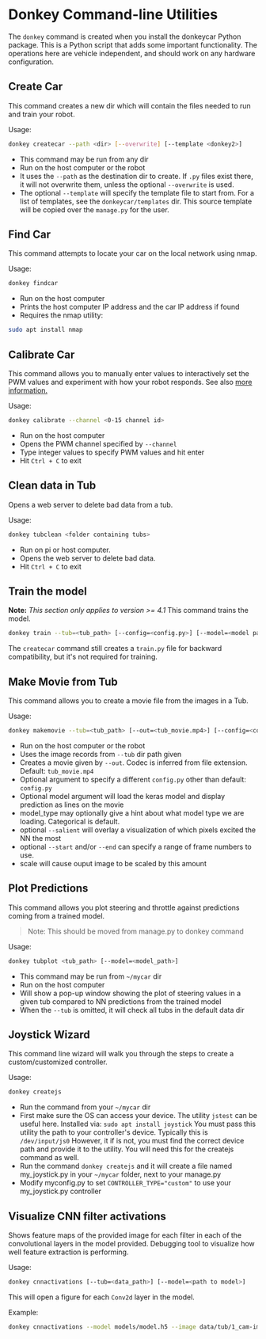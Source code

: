 # Donkey Command-line Utilities

The `donkey` command is created when you install the donkeycar Python package. This is a Python script that adds some important functionality. The operations here are vehicle independent, and should work on any hardware configuration.

## Create Car

This command creates a new dir which will contain the files needed to run and train your robot.

Usage:

```bash
donkey createcar --path <dir> [--overwrite] [--template <donkey2>]
```

* This command may be run from any dir
* Run on the host computer or the robot
* It uses the `--path` as the destination dir to create. If `.py` files exist there, it will not overwrite them, unless the optional `--overwrite` is used.
* The optional `--template` will specify the template file to start from. For a list of templates, see the `donkeycar/templates` dir. This source template will be copied over the `manage.py` for the user.

## Find Car

This command attempts to locate your car on the local network using nmap.

Usage:

```bash
donkey findcar
```

* Run on the host computer
* Prints the host computer IP address and the car IP address if found
* Requires the nmap utility:

```bash
sudo apt install nmap
```

## Calibrate Car

This command allows you to manually enter values to interactively set the PWM values and experiment with how your robot responds.
See also [more information.](/guide/calibrate/)

Usage:

```bash
donkey calibrate --channel <0-15 channel id>
```

* Run on the host computer
* Opens the PWM channel specified by `--channel`
* Type integer values to specify PWM values and hit enter
* Hit `Ctrl + C` to exit

## Clean data in Tub

Opens a web server to delete bad data from a tub.

Usage:

```bash
donkey tubclean <folder containing tubs>
```

* Run on pi or host computer.
* Opens the web server to delete bad data.
* Hit `Ctrl + C` to exit

## Train the model
**Note:** _This section only applies to version >= 4.1_
This command trains the model.
```bash
donkey train --tub=<tub_path> [--config=<config.py>] [--model=<model path>] [--model_type=(linear|categorical|inferred)] 
```
The `createcar` command still creates a `train.py` file for backward 
compatibility, but it's not required for training.


## Make Movie from Tub

This command allows you to create a movie file from the images in a Tub.

Usage:

```bash
donkey makemovie --tub=<tub_path> [--out=<tub_movie.mp4>] [--config=<config.py>] [--model=<model path>] [--model_type=(linear|categorical|rnn|imu|behavior|3d)] [--start=0] [--end=-1] [--scale=2] [--salient]
```

* Run on the host computer or the robot
* Uses the image records from `--tub` dir path given
* Creates a movie given by `--out`. Codec is inferred from file extension. Default: `tub_movie.mp4`
* Optional argument to specify a different `config.py` other than default: `config.py`
* Optional model argument will load the keras model and display prediction as lines on the movie
* model_type may optionally give a hint about what model type we are loading. Categorical is default.
* optional `--salient` will overlay a visualization of which pixels excited the NN the most
* optional `--start` and/or `--end` can specify a range of frame numbers to use.
* scale will cause ouput image to be scaled by this amount


## Plot Predictions

This command allows you plot steering and throttle against predictions coming from a trained model.

> Note: This should be moved from manage.py to donkey command

Usage:

```bash
donkey tubplot <tub_path> [--model=<model_path>]
```

* This command may be run from `~/mycar` dir
* Run on the host computer
* Will show a pop-up window showing the plot of steering values in a given tub compared to NN predictions from the trained model
* When the `--tub` is omitted, it will check all tubs in the default data dir

## Joystick Wizard

This command line wizard will walk you through the steps to create a custom/customized controller.  

Usage:

```bash
donkey createjs
```

* Run the command from your `~/mycar` dir
* First make sure the OS can access your device. The utility `jstest` can be useful here. Installed via: `sudo apt install joystick`  You must pass this utility the path to your controller's device.  Typically this is `/dev/input/js0`  However, it if is not, you must find the correct device path and provide it to the utility.  You will need this for the createjs command as well.
* Run the command `donkey createjs` and it will create a file named my_joystick.py in your `~/mycar` folder, next to your manage.py
* Modify myconfig.py to set `CONTROLLER_TYPE="custom"` to use your my_joystick.py controller

## Visualize CNN filter activations

Shows feature maps of the provided image for each filter in each of the convolutional layers in the model provided. Debugging tool to visualize how well feature extraction is performing.

Usage:

```bash
donkey cnnactivations [--tub=<data_path>] [--model=<path to model>]
```

This will open a figure for each `Conv2d` layer in the model.

Example:

```bash
donkey cnnactivations --model models/model.h5 --image data/tub/1_cam-image_array_.jpg
```
